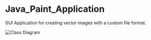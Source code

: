 # Java_Paint_Application
GUI Application for creating vector images with a custom file format.

![Class Diagram](https://imgur.com/a/BthTbFT)
